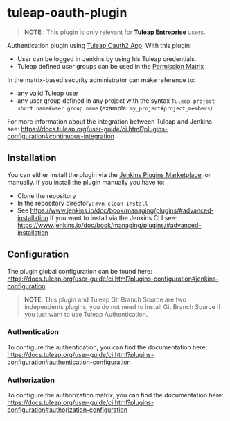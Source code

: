 # tuleap-oauth-plugin

> **NOTE** : This plugin is only relevant for **[Tuleap Entreprise](https://docs.tuleap.org/user-guide/tuleap-entreprise.html#tuleap-enterprise)** users.

Authentication plugin using [Tuleap Oauth2 App](https://docs.tuleap.org/user-guide/oauth2.html#oauth2-and-openidconnect).
With this plugin:

 - User can be logged in Jenkins by using his Tuleap credentials.
 - Tuleap defined user groups can be used in the [Permission Matrix](https://plugins.jenkins.io/matrix-auth/)

In the matrix-based security administrator can make reference to:

 -  any valid Tuleap user
 -  any user group defined in any project with the syntax `Tuleap project short name#user group name` (example: `my_project#project_members`)

For more information about the integration between Tuleap and Jenkins see: https://docs.tuleap.org/user-guide/ci.html?plugins-configuration#continuous-integration

## Installation
You can either install the plugin via the [Jenkins Plugins Marketplace](https://www.jenkins.io/doc/book/managing/plugins/#from-the-web-ui), or manually.
If you install the plugin manually you have to:
 - Clone the repository
 - In the repository directory: ``` mvn clean install ```
 - See https://www.jenkins.io/doc/book/managing/plugins/#advanced-installation
If you want to install via the Jenkins CLI see: https://www.jenkins.io/doc/book/managing/plugins/#advanced-installation

## Configuration

The plugin global configuration can be found here: https://docs.tuleap.org/user-guide/ci.html?plugins-configuration#jenkins-configuration

> **NOTE**: This plugin and Tuleap Git Branch Source are two independents plugins, you do not need to install Git Branch Source if you just want to use Tuleap Authentication.

### Authentication

To configure the authentication, you can find the documentation here: https://docs.tuleap.org/user-guide/ci.html?plugins-configuration#authentication-configuration

### Authorization

To configure the authorization matrix, you can find the documentation here: https://docs.tuleap.org/user-guide/ci.html?plugins-configuration#authorization-configuration
